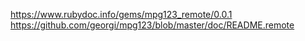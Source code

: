 https://www.rubydoc.info/gems/mpg123_remote/0.0.1
https://github.com/georgi/mpg123/blob/master/doc/README.remote